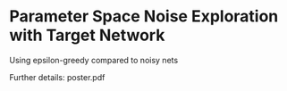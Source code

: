 # Parameter Space Noise Exploration with Target Network
Using epsilon-greedy compared to noisy nets

Further details: poster.pdf
